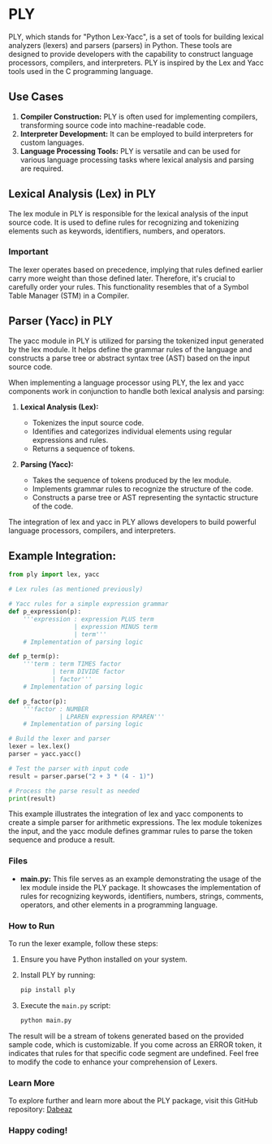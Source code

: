 # PLY

PLY, which stands for "Python Lex-Yacc", is a set of tools for building lexical analyzers (lexers) and parsers (parsers) in Python. These tools are designed to provide developers with the capability to construct language processors, compilers, and interpreters. PLY is inspired by the Lex and Yacc tools used in the C programming language.

## Use Cases

1. **Compiler Construction:** PLY is often used for implementing compilers, transforming source code into machine-readable code.
2. **Interpreter Development:** It can be employed to build interpreters for custom languages.
3. **Language Processing Tools:** PLY is versatile and can be used for various language processing tasks where lexical analysis and parsing are required.

## Lexical Analysis (Lex) in PLY

The lex module in PLY is responsible for the lexical analysis of the input source code. It is used to define rules for recognizing and tokenizing elements such as keywords, identifiers, numbers, and operators.

### Important

The lexer operates based on precedence, implying that rules defined earlier carry more weight than those defined later. Therefore, it's crucial to carefully order your rules. This functionality resembles that of a Symbol Table Manager (STM) in a Compiler.

## Parser (Yacc) in PLY

The yacc module in PLY is utilized for parsing the tokenized input generated by the lex module. It helps define the grammar rules of the language and constructs a parse tree or abstract syntax tree (AST) based on the input source code.

When implementing a language processor using PLY, the lex and yacc components work in conjunction to handle both lexical analysis and parsing:

1. **Lexical Analysis (Lex):**
   - Tokenizes the input source code.
   - Identifies and categorizes individual elements using regular expressions and rules.
   - Returns a sequence of tokens.

2. **Parsing (Yacc):**
   - Takes the sequence of tokens produced by the lex module.
   - Implements grammar rules to recognize the structure of the code.
   - Constructs a parse tree or AST representing the syntactic structure of the code.

The integration of lex and yacc in PLY allows developers to build powerful language processors, compilers, and interpreters.

## Example Integration:

```python
from ply import lex, yacc

# Lex rules (as mentioned previously)

# Yacc rules for a simple expression grammar
def p_expression(p):
    '''expression : expression PLUS term
                  | expression MINUS term
                  | term'''
    # Implementation of parsing logic

def p_term(p):
    '''term : term TIMES factor
            | term DIVIDE factor
            | factor'''
    # Implementation of parsing logic

def p_factor(p):
    '''factor : NUMBER
              | LPAREN expression RPAREN'''
    # Implementation of parsing logic

# Build the lexer and parser
lexer = lex.lex()
parser = yacc.yacc()

# Test the parser with input code
result = parser.parse("2 + 3 * (4 - 1)")

# Process the parse result as needed
print(result)
```

This example illustrates the integration of lex and yacc components to create a simple parser for arithmetic expressions. The lex module tokenizes the input, and the yacc module defines grammar rules to parse the token sequence and produce a result.

### Files

- **main.py:** This file serves as an example demonstrating the usage of the lex module inside the PLY package. It showcases the implementation of rules for recognizing keywords, identifiers, numbers, strings, comments, operators, and other elements in a programming language.

### How to Run

To run the lexer example, follow these steps:

1. Ensure you have Python installed on your system.
2. Install PLY by running:
   ```bash
   pip install ply
   ```

3. Execute the `main.py` script:
   ```bash
   python main.py
   ```

The result will be a stream of tokens generated based on the provided sample code, which is customizable. If you come across an ERROR token, it indicates that rules for that specific code segment are undefined. Feel free to modify the code to enhance your comprehension of Lexers.

### Learn More

To explore further and learn more about the PLY package, visit this GitHub repository: [Dabeaz](https://github.com/dabeaz/ply)

### Happy coding!
